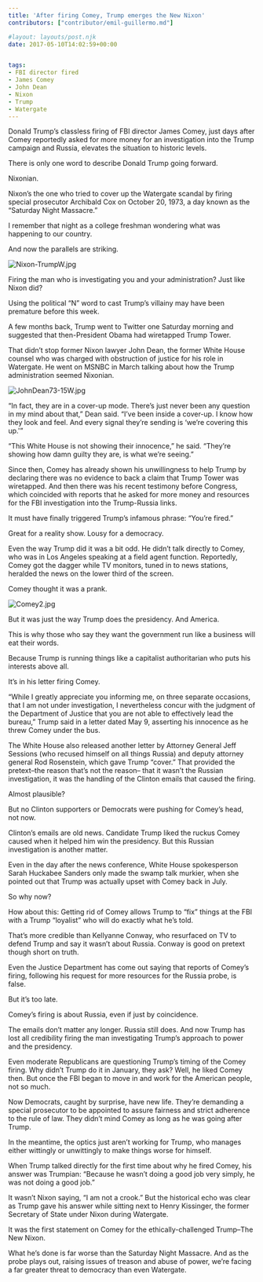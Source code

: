 ```yaml
---
title: 'After firing Comey, Trump emerges the New Nixon'
contributors: ["contributor/emil-guillermo.md"]

#layout: layouts/post.njk
date: 2017-05-10T14:02:59+00:00


tags:
- FBI director fired
- James Comey
- John Dean
- Nixon
- Trump
- Watergate
---
```


Donald Trump’s classless firing of FBI director James Comey, just days after
Comey reportedly asked for more money for an investigation into the Trump
campaign and Russia, elevates the situation to historic levels.

There is only one word to describe Donald Trump going forward.

Nixonian.

Nixon’s the one who tried to cover up the Watergate scandal by firing special
prosecutor Archibald Cox on October 20, 1973, a day known as the “Saturday Night
Massacre.”

I remember that night as a college freshman wondering what was happening to our
country.

And now the parallels are striking.

![Nixon-TrumpW.jpg](/uploads/Nixon-TrumpW.jpg)

Firing the man who is investigating you and your administration? Just like Nixon
did?

Using the political “N” word to cast Trump’s villainy may have been premature
before this week.

A few months back, Trump went to Twitter one Saturday morning and suggested that
then-President Obama had wiretapped Trump Tower.

That didn’t stop former Nixon lawyer John Dean, the former White House counsel
who was charged with obstruction of justice for his role in Watergate. He went
on MSNBC in March talking about how the Trump administration seemed Nixonian.

![JohnDean73-15W.jpg](/uploads/JohnDean73-15W.jpg)

“In fact, they are in a cover-up mode. There’s just never been any question in
my mind about that,” Dean said. “I’ve been inside a cover-up. I know how they
look and feel. And every signal they’re sending is ‘we’re covering this up.'”

“This White House is not showing their innocence,” he said. “They’re showing how
damn guilty they are, is what we’re seeing.”

Since then, Comey has already shown his unwillingness to help Trump by declaring
there was no evidence to back a claim that Trump Tower was wiretapped. And then
there was his recent testimony before Congress, which coincided with reports
that he asked for more money and resources for the FBI investigation into the
Trump-Russia links.

It must have finally triggered Trump’s infamous phrase: “You’re fired.”

Great for a reality show. Lousy for a democracy.

Even the way Trump did it was a bit odd. He didn’t talk directly to Comey, who
was in Los Angeles speaking at a field agent function. Reportedly, Comey got the
dagger while TV monitors, tuned in to news stations, heralded the news on the
lower third of the screen.

Comey thought it was a prank.

![Comey2.jpg](/uploads/Comey2.jpg)

But it was just the way Trump does the presidency. And America.

This is why those who say they want the government run like a business will eat
their words.

Because Trump is running things like a capitalist authoritarian who puts his
interests above all.

It’s in his letter firing Comey.

“While I greatly appreciate you informing me, on three separate occasions, that
I am not under investigation, I nevertheless concur with the judgment of the
Department of Justice that you are not able to effectively lead the bureau,”
Trump said in a letter dated May 9, asserting his innocence as he threw Comey
under the bus.

The White House also released another letter by Attorney General Jeff Sessions
(who recused himself on all things Russia) and deputy attorney general Rod
Rosenstein, which gave Trump “cover.” That provided the pretext–the reason
that’s not the reason– that it wasn’t the Russian investigation, it was the
handling of the Clinton emails that caused the firing.

Almost plausible?

But no Clinton supporters or Democrats were pushing for Comey’s head, not now.

Clinton’s emails are old news. Candidate Trump liked the ruckus Comey caused
when it helped him win the presidency. But this Russian investigation is another
matter.

Even in the day after the news conference, White House spokesperson Sarah
Huckabee Sanders only made the swamp talk murkier, when she pointed out that
Trump was actually upset with Comey back in July.

So why now?

How about this: Getting rid of Comey allows Trump to “fix” things at the FBI
with a Trump “loyalist” who will do exactly what he’s told.

That’s more credible than Kellyanne Conway, who resurfaced on TV to defend Trump
and say it wasn’t about Russia. Conway is good on pretext though short on truth.

Even the Justice Department has come out saying that reports of Comey’s firing,
following his request for more resources for the Russia probe, is false.

But it’s too late.

Comey’s firing is about Russia, even if just by coincidence.

The emails don’t matter any longer. Russia still does. And now Trump has lost
all credibility firing the man investigating Trump’s approach to power and the
presidency.

Even moderate Republicans are questioning Trump’s timing of the Comey firing.
Why didn’t Trump do it in January, they ask? Well, he liked Comey then. But once
the FBI began to move in and work for the American people, not so much.

Now Democrats, caught by surprise, have new life. They’re demanding a special
prosecutor to be appointed to assure fairness and strict adherence to the rule
of law. They didn’t mind Comey as long as he was going after Trump.

In the meantime, the optics just aren’t working for Trump, who manages either
wittingly or unwittingly to make things worse for himself.

When Trump talked directly for the first time about why he fired Comey, his
answer was Trumpian: “Because he wasn’t doing a good job very simply, he was not
doing a good job.”

It wasn’t Nixon saying, “I am not a crook.” But the historical echo was clear as
Trump gave his answer while sitting next to Henry Kissinger, the former
Secretary of State under Nixon during Watergate.

It was the first statement on Comey for the ethically-challenged Trump–The New
Nixon.

What he’s done is far worse than the Saturday Night Massacre. And as the probe
plays out, raising issues of treason and abuse of power, we’re facing a far
greater threat to democracy than even Watergate.
